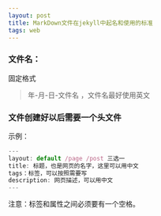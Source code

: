 ```yaml
---
layout: post
title: MarkDown文件在jekyll中起名和使用的标准
tags: web
---
```


### 文件名：

固定格式

> 年-月-日-文件名 ，文件名最好使用英文

### 文件创建好以后需要一个头文件

示例：

~~~js
---
layout: default /page /post 三选一
title: 标题，也是网页的名字，这里可以用中文
tags：标签，可以按照需要写
description: 网页描述，可以用中文
---
~~~

注意：标签和属性之间必须要有一个空格。